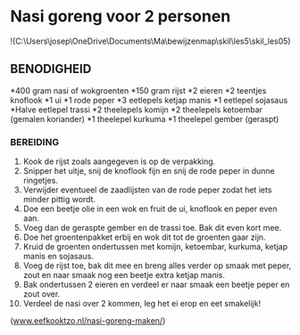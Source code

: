 # Nasi goreng voor 2 personen

!(C:\Users\josep\OneDrive\Documents\Ma\bewijzenmap\skil\les5\skil_les05)

## BENODIGHEID

*400 gram nasi of wokgroenten
*150 gram rijst
*2 eieren
*2 teentjes knoflook
*1 ui
*1 rode peper
*3 eetlepels ketjap manis
*1 eetlepel sojasaus
*Halve eetlepel trassi
*2 theelepels komijn
*2 theelepels ketoembar (gemalen koriander)
*1 theelepel kurkuma
*1 theelepel gember (geraspt)

### BEREIDING

1. Kook de rijst zoals aangegeven is op de verpakking.
2. Snipper het uitje, snij de knoflook fijn en snij de rode peper in dunne ringetjes.
3. Verwijder eventueel de zaadlijsten van de rode peper zodat het iets minder pittig wordt.
4. Doe een beetje olie in een wok en fruit de ui, knoflook en peper even aan.
5. Voeg dan de geraspte gember en de trassi toe. Bak dit even kort mee.
6. Doe het groentenpakket erbij en wok dit tot de groenten gaar zijn.
7. Kruid de groenten ondertussen met komijn, ketoembar, kurkuma, ketjap manis en sojasaus.
8. Voeg de rijst toe, bak dit mee en breng alles verder op smaak met peper, zout en naar smaak nog een beetje extra ketjap manis.
9. Bak ondertussen 2 eieren en verdeel er naar smaak een beetje peper en zout over.
10. Verdeel de nasi over 2 kommen, leg het ei erop en eet smakelijk!

(www.eefkooktzo.nl/nasi-goreng-maken/)
